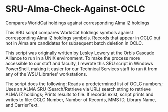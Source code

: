 # SRU-Alma-Check-Against-OCLC
Compares WorldCat holdings against corresponding Alma IZ holdings

This SRU script compares WorldCat holdings symbols against corresponding Alma IZ holdings symbols. Records that appear in OCLC but not in Alma are candidates for subsequent batch deletion in OCLC.

This script was originally written by Lesley Lowery at the Orbis Cascade Alliance to run in a UNIX environment. To make the process more accessible to our staff and faculty, I rewrote this SRU script in Windows PowerShell, making it easier for our Technical Services staff to run it from any of the WSU Libraries’ workstations.

The script does the following: Reads a predetermined list of OCLC numbers; Uses an ALMA SRU (Search/Retrieve via URL) search string to retrieve ALMA IZ holdings; Prints results to file. If records exist, script prints and writes to file: OCLC Number, Number of Records, MMS ID, Library Name, and CarrierText.

